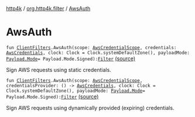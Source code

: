 [http4k](../index.md) / [org.http4k.filter](index.md) / [AwsAuth](./-aws-auth.md)

# AwsAuth

`fun `[`ClientFilters`](-client-filters/index.md)`.AwsAuth(scope: `[`AwsCredentialScope`](../org.http4k.aws/-aws-credential-scope/index.md)`, credentials: `[`AwsCredentials`](../org.http4k.aws/-aws-credentials/index.md)`, clock: Clock = Clock.systemDefaultZone(), payloadMode: `[`Payload.Mode`](-payload/-mode/index.md)` = Payload.Mode.Signed): `[`Filter`](../org.http4k.core/-filter/index.md) [(source)](https://github.com/http4k/http4k/blob/master/http4k-aws/src/main/kotlin/org/http4k/filter/awsExtensions.kt#L22)

Sign AWS requests using static credentials.

`fun `[`ClientFilters`](-client-filters/index.md)`.AwsAuth(scope: `[`AwsCredentialScope`](../org.http4k.aws/-aws-credential-scope/index.md)`, credentialsProvider: () -> `[`AwsCredentials`](../org.http4k.aws/-aws-credentials/index.md)`, clock: Clock = Clock.systemDefaultZone(), payloadMode: `[`Payload.Mode`](-payload/-mode/index.md)` = Payload.Mode.Signed): `[`Filter`](../org.http4k.core/-filter/index.md) [(source)](https://github.com/http4k/http4k/blob/master/http4k-aws/src/main/kotlin/org/http4k/filter/awsExtensions.kt#L30)

Sign AWS requests using dynamically provided (expiring) credentials.

